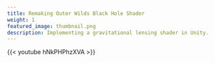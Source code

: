 ```yaml
---
title: Remaking Outer Wilds Black Hole Shader
weight: 1
featured_image: thumbnail.png
description: Implementing a gravitational lensing shader in Unity.
---
```


{{< youtube hNkPHPhzXVA >}}